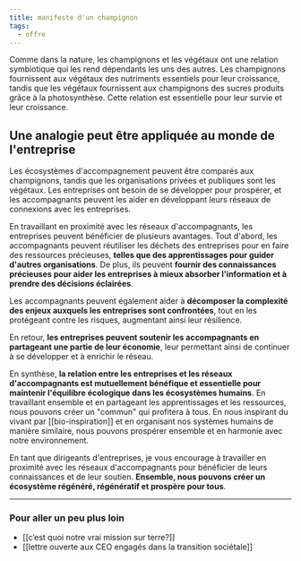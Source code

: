 ```yaml
---
title: manifeste d'un champignon
tags:
  - offre
---
```

Comme dans la nature, les champignons et les végétaux ont une relation symbiotique qui les rend dépendants les uns des autres. Les champignons fournissent aux végétaux des nutriments essentiels pour leur croissance, tandis que les végétaux fournissent aux champignons des sucres produits grâce à la photosynthèse. Cette relation est essentielle pour leur survie et leur croissance.

## Une analogie peut être appliquée au monde de l'entreprise 

Les écosystèmes d'accompagnement peuvent être comparés aux champignons, tandis que les organisations privées et publiques sont les végétaux. Les entreprises ont besoin de se développer pour prospérer, et les accompagnants peuvent les aider en développant leurs réseaux de connexions avec les entreprises.

En travaillant en proximité avec les réseaux d'accompagnants, les entreprises peuvent bénéficier de plusieurs avantages. Tout d'abord, les accompagnants peuvent réutiliser les déchets des entreprises pour en faire des ressources précieuses, **telles que des apprentissages pour guider d'autres organisations**. De plus, ils peuvent **fournir des connaissances précieuses pour aider les entreprises à mieux absorber l'information et à prendre des décisions éclairées**.

Les accompagnants peuvent également aider à **décomposer la complexité des enjeux auxquels les entreprises sont confrontées**, tout en les protégeant contre les risques, augmentant ainsi leur résilience. 

En retour, **les entreprises peuvent soutenir les accompagnants en partageant une partie de leur économie**, leur permettant ainsi de continuer à se développer et à enrichir le réseau.

En synthèse, **la relation entre les entreprises et les réseaux d'accompagnants est mutuellement bénéfique et essentielle pour maintenir l'équilibre écologique dans les écosystèmes humains**. En travaillant ensemble et en partageant les apprentissages et les ressources, nous pouvons créer un "commun" qui profitera à tous. 
En nous inspirant du vivant par [[bio-inspiration]] et en organisant nos systèmes humains de manière similaire, nous pouvons prospérer ensemble et en harmonie avec notre environnement.

En tant que dirigeants d'entreprises, je vous encourage à travailler en proximité avec les réseaux d'accompagnants pour bénéficier de leurs connaissances et de leur soutien. **Ensemble, nous pouvons créer un écosystème régénéré, régénératif et prospère pour tous**.

---

### Pour aller un peu plus loin
- [[c’est quoi notre vrai mission sur terre?]]
- [[lettre ouverte aux CEO engagés dans la transition sociétale]]